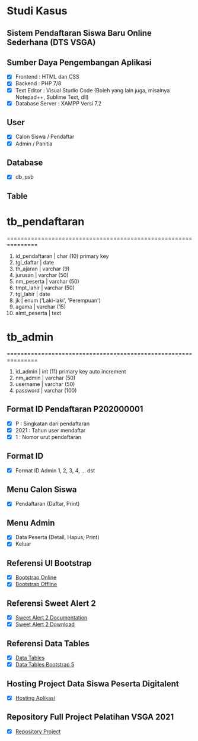 # Studi Kasus
## Sistem Pendaftaran Siswa Baru Online Sederhana (DTS VSGA)

## Sumber Daya Pengembangan Aplikasi
- [x] Frontend          : HTML dan CSS
- [x] Backend           : PHP 7/8
- [x] Text Editor       : Visual Studio Code (Boleh yang lain juga, misalnya Notepad++, Sublime Text, dll)
- [x] Database Server   : XAMPP Versi 7.2

## User
- [x] Calon Siswa / Pendaftar
- [x] Admin / Panitia

## Database
- [x] db_psb

## Table
# tb_pendaftaran
===============================================================
1. id_pendaftaran   | char (10) primary key
2. tgl_daftar       | date
3. th_ajaran        | varchar (9)
4. jurusan          | varchar (50)
5. nm_peserta       | varchar (50)
6. tmpt_lahir       | varchar (50)
7. tgl_lahir        | date
8. jk               | enum ('Laki-laki', 'Perempuan')
9. agama            | varchar (15)
10. almt_peserta    | text

# tb_admin
===============================================================
1. id_admin         | int (11) primary key auto increment
2. nm_admin         | varchar (50)
3. username         | varchar (50)
4. password         | varchar (100)

## Format ID Pendaftaran P202000001
- [x] P        	: Singkatan dari pendaftaran
- [x] 2021     	: Tahun user mendaftar
- [x] 1		: Nomor urut pendaftaran

## Format ID
- [x] Format ID Admin 1, 2, 3, 4, ... dst

## Menu Calon Siswa
- [x] Pendaftaran (Daftar, Print)

## Menu Admin
- [x] Data Peserta (Detail, Hapus, Print)
- [x] Keluar

## Referensi UI Bootstrap
- [x] [Bootstrap Online](https://getbootstrap.com/docs/5.1/getting-started/introduction/#starter-template)
- [x] [Bootstrap Offline](https://getbootstrap.com/docs/5.1/getting-started/download/)

## Referensi Sweet Alert 2
- [x] [Sweet Alert 2 Documentation](https://sweetalert2.github.io/#download)
- [x] [Sweet Alert 2 Download](https://www.jsdelivr.com/package/npm/sweetalert2)

## Referensi Data Tables
- [x] [Data Tables](https://datatables.net/examples/basic_init/zero_configuration.html)
- [x] [Data Tables Bootstrap 5](https://datatables.net/examples/styling/bootstrap5.html)

## Hosting Project Data Siswa Peserta Digitalent
- [x] [Hosting Aplikasi](https://pnj-jwd-rifram.000webhostapp.com/)

## Repository Full Project Pelatihan VSGA 2021
- [x] [Repository Project](https://github.com/rifkiramadhan/project_dts_jwd_2021)

